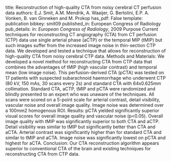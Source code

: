 title: Reconstruction of high-quality CTA from noisy cerebral CT perfusion data
authors: E.J. Smit, A.M. Mendrik, A. Waaijer, G. Bertolini, E.P. A. Vonken, B. van Ginneken and M. Prokop
has_pdf: False
template: publication
bibkey: smit09
published_in: European Congress of Radiology
pub_details: in: <i>European Congress of Radiology</i>, 2009
Purpose Current techniques for reconstructing CT angiography (CTA) from CT perfusion (CTP) data use single arterial phase (aCTP) or the temporal MIP (tMIP) but such images suffer from the increased image noise in thin-section CTP data. We developed and tested a technique that allows for reconstruction of high-quality CTA from noisy cerebral CTP data. Methods and Materials: We developed a novel method for reconstructing CTA from CTP data that combines the advantages of tMIP (high vascular contrast) and temporal mean (low image noise). This perfusion-derived CTA (pCTA) was tested on 17 patients with suspected subarachnoid haemorrhage who underwent CTP (80 kV, 150 mAs, 30 scans every 2s) and standard CTA with 64x0.625mm collimation. Standard CTA, aCTP, tMIP and pCTA were randomized and blindly presented to an expert who was unaware of the techniques. All scans were scored on a 5-point scale for arterial contrast, detail visibility, vascular noise and overall image quality. Image noise was determined over a 100mm2 homogenous ROI. Results: pCTA yielded significantly superior visual scores for overall image quality and vascular noise (p<0.05). Overall image quality with tMIP was significantly superior to both CTA and aCTP. Detail visibility was similar to tMIP but significantly better than CTA and aCTA. Arterial contrast was significantly higher than for standard CTA and similar to tMIP and aCTA. Image noise was significantly lowest on pCTA and highest for aCTA. Conclusion: Our CTA reconstruction algorithm appears superior to conventional CTA of the brain and existing techniques for reconstructing CTA from CTP data.

